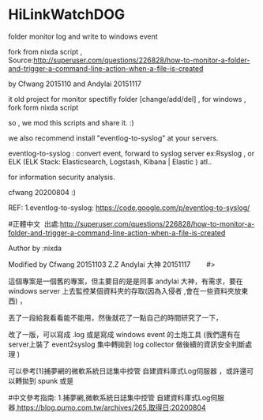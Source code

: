 # HiLinkWatchDOG
folder monitor  log and write to windows event 

fork from nixda script , Source:http://superuser.com/questions/226828/how-to-monitor-a-folder-and-trigger-a-command-line-action-when-a-file-is-created


by Cfwang 2015110 and Andylai  20151117

it old project for monitor spectifly folder [change/add/del] , for windows , fork form nixda script 

so , we mod this scripts and share it. :)

we also recommend install "eventlog-to-syslog" at your servers.

eventlog-to-syslog : convert event,  forward to syslog server ex:Rsyslog , or ELK (ELK Stack: Elasticsearch, Logstash, Kibana | Elastic ) atl.. 

for information security analysis.

cfwang 20200804 :)

REF:
1.eventlog-to-syslog:
https://code.google.com/p/eventlog-to-syslog/


 
#正體中文 
​
出處:http://superuser.com/questions/226828/how-to-monitor-a-folder-and-trigger-a-command-line-action-when-a-file-is-created
   
Author by :nixda
   
Modified by   Cfwang 20151103   Z.Z
              Andylai 大神 20151117                                                                                                             　　#>

這個專案是一個舊的專案，但主要目的是是同事 andylai 大神，有需求，要在 windows server 上去監控某個資料夾的存取(因為入侵者 ,會在一些資料夾放東西) ，

丟了一段給我看看能不能用，然後就花了一點自己的時間研究了一下，

改了一版，可以寫成 .log 或是寫成 windows event 的土炮工具 (我們還有在server上裝了 event2syslog 集中轉拋到 log collector 做後續的資訊安全判斷處理 )

可以參考[1]捕夢網的微軟系統日誌集中控管 自建資料庫式Log伺服器 ，或許還可以轉拋到 spunk 或是


#中文參考指南:
1.捕夢網,微軟系統日誌集中控管 自建資料庫式Log伺服器,https://blog.pumo.com.tw/archives/265,取得日:20200804
